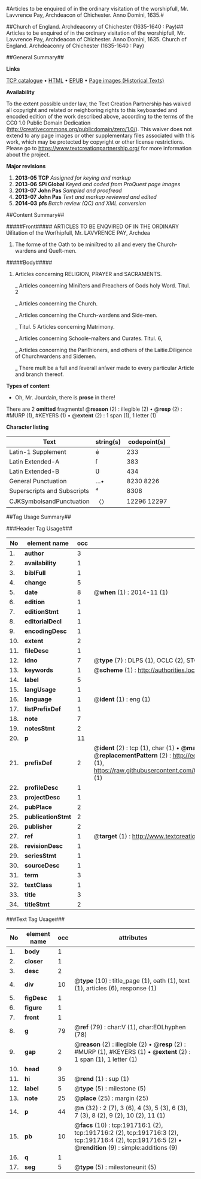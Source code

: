 #Articles to be enquired of in the ordinary visitation of the worshipfull, Mr. Lavvrence Pay, Archdeacon of Chichester. Anno Domini, 1635.#

##Church of England. Archdeaconry of Chichester (1635-1640 : Pay)##
Articles to be enquired of in the ordinary visitation of the worshipfull, Mr. Lavvrence Pay, Archdeacon of Chichester. Anno Domini, 1635.
Church of England. Archdeaconry of Chichester (1635-1640 : Pay)

##General Summary##

**Links**

[TCP catalogue](http://www.ota.ox.ac.uk/tcp/)  • 
[HTML](http://tei.it.ox.ac.uk/tcp/Texts-HTML/free/B07/B07633.html)  • 
[EPUB](http://tei.it.ox.ac.uk/tcp/Texts-EPUB/free/B07/B07633.epub) • 
[Page images (Historical Texts)](https://historicaltexts.jisc.ac.uk/eebo-180867049e)

**Availability**

To the extent possible under law, the Text Creation Partnership has waived all copyright and related or neighboring rights to this keyboarded and encoded edition of the work described above, according to the terms of the CC0 1.0 Public Domain Dedication (http://creativecommons.org/publicdomain/zero/1.0/). This waiver does not extend to any page images or other supplementary files associated with this work, which may be protected by copyright or other license restrictions. Please go to https://www.textcreationpartnership.org/ for more information about the project.

**Major revisions**

1. __2013-05__ __TCP__ *Assigned for keying and markup*
1. __2013-06__ __SPi Global__ *Keyed and coded from ProQuest page images*
1. __2013-07__ __John Pas__ *Sampled and proofread*
1. __2013-07__ __John Pas__ *Text and markup reviewed and edited*
1. __2014-03__ __pfs__ *Batch review (QC) and XML conversion*

##Content Summary##

#####Front#####
ARTICLES TO BE ENQVIRED OF IN THE ORDINARY Ʋiſitation of the Worſhipfull, Mr. LAVVRENCE PAY, Archdea
1. The forme of the Oath to be miniſtred to all and every the Church-wardens and Queſt-men.

#####Body#####

1. Articles concerning RELIGION, PRAYER and SACRAMENTS.

    _ Articles concerning Miniſters and Preachers of Gods holy Word. Titul. 2

    _ Articles concerning the Church.

    _ Articles concerning the Church-wardens and Side-men.

    _ Titul. 5 Articles concerning Matrimony.

    _ Articles concerning Schoole-maſters and Curates. Titul. 6,

    _ Articles concerning the Pariſhioners, and others of the Laitie.Diligence of Churchwardens and Sidemen.

    _ There muſt be a full and ſeverall anſwer made to every particular Article and branch thereof.

**Types of content**

  * Oh, Mr. Jourdain, there is **prose** in there!

There are 2 **omitted** fragments! 
 @__reason__ (2) : illegible (2)  •  @__resp__ (2) : #MURP (1), #KEYERS (1)  •  @__extent__ (2) : 1 span (1), 1 letter (1)

**Character listing**


|Text|string(s)|codepoint(s)|
|---|---|---|
|Latin-1 Supplement|é|233|
|Latin Extended-A|ſ|383|
|Latin Extended-B|Ʋ|434|
|General Punctuation|…•|8230 8226|
|Superscripts             and Subscripts|⁴|8308|
|CJKSymbolsandPunctuation|〈〉|12296 12297|

##Tag Usage Summary##

###Header Tag Usage###

|No|element name|occ|attributes|
|---|---|---|---|
|1.|__author__|3||
|2.|__availability__|1||
|3.|__biblFull__|1||
|4.|__change__|5||
|5.|__date__|8| @__when__ (1) : 2014-11 (1)|
|6.|__edition__|1||
|7.|__editionStmt__|1||
|8.|__editorialDecl__|1||
|9.|__encodingDesc__|1||
|10.|__extent__|2||
|11.|__fileDesc__|1||
|12.|__idno__|7| @__type__ (7) : DLPS (1), OCLC (2), STC (2), EEBO-CITATION (1), VID (1)|
|13.|__keywords__|1| @__scheme__ (1) : http://authorities.loc.gov/ (1)|
|14.|__label__|5||
|15.|__langUsage__|1||
|16.|__language__|1| @__ident__ (1) : eng (1)|
|17.|__listPrefixDef__|1||
|18.|__note__|7||
|19.|__notesStmt__|2||
|20.|__p__|11||
|21.|__prefixDef__|2| @__ident__ (2) : tcp (1), char (1)  •  @__matchPattern__ (2) : ([0-9\-]+):([0-9IVX]+) (1), (.+) (1)  •  @__replacementPattern__ (2) : http://eebo.chadwyck.com/downloadtiff?vid=$1&page=$2 (1), https://raw.githubusercontent.com/textcreationpartnership/Texts/master/tcpchars.xml#$1 (1)|
|22.|__profileDesc__|1||
|23.|__projectDesc__|1||
|24.|__pubPlace__|2||
|25.|__publicationStmt__|2||
|26.|__publisher__|2||
|27.|__ref__|1| @__target__ (1) : http://www.textcreationpartnership.org/docs/. (1)|
|28.|__revisionDesc__|1||
|29.|__seriesStmt__|1||
|30.|__sourceDesc__|1||
|31.|__term__|3||
|32.|__textClass__|1||
|33.|__title__|3||
|34.|__titleStmt__|2||


###Text Tag Usage###

|No|element name|occ|attributes|
|---|---|---|---|
|1.|__body__|1||
|2.|__closer__|1||
|3.|__desc__|2||
|4.|__div__|10| @__type__ (10) : title_page (1), oath (1), text (1), articles (6), response (1)|
|5.|__figDesc__|1||
|6.|__figure__|1||
|7.|__front__|1||
|8.|__g__|79| @__ref__ (79) : char:V (1), char:EOLhyphen (78)|
|9.|__gap__|2| @__reason__ (2) : illegible (2)  •  @__resp__ (2) : #MURP (1), #KEYERS (1)  •  @__extent__ (2) : 1 span (1), 1 letter (1)|
|10.|__head__|9||
|11.|__hi__|35| @__rend__ (1) : sup (1)|
|12.|__label__|5| @__type__ (5) : milestone (5)|
|13.|__note__|25| @__place__ (25) : margin (25)|
|14.|__p__|44| @__n__ (32) : 2 (7), 3 (6), 4 (3), 5 (3), 6 (3), 7 (3), 8 (2), 9 (2), 10 (2), 11 (1)|
|15.|__pb__|10| @__facs__ (10) : tcp:191716:1 (2), tcp:191716:2 (2), tcp:191716:3 (2), tcp:191716:4 (2), tcp:191716:5 (2)  •  @__rendition__ (9) : simple:additions (9)|
|16.|__q__|1||
|17.|__seg__|5| @__type__ (5) : milestoneunit (5)|
